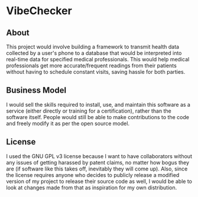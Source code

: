 # VibeChecker
## About
This project would involve building a framework to transmit health data collected by a user's phone to a database that would be interpreted into real-time data for specified medical professionals. This would help medical professionals get more accurate/frequent readings from their patients without having to schedule constant visits, saving hassle for both parties.

## Business Model
I would sell the skills required to install, use, and maintain this software as a service (either directly or training for a certification), rather than the software itself. People would still be able to make contributions to the code and freely modify it as per the open source model.

## License
I used the GNU GPL v3 license because I want to have collaborators without any issues of getting harassed by patent claims, no matter how bogus they are (if software like this takes off, inevitably they will come up). Also, since the license requires anyone who decides to publicly release a modified version of my project to release their source code as well, I would be able to look at changes made from that as inspiration for my own distribution.
